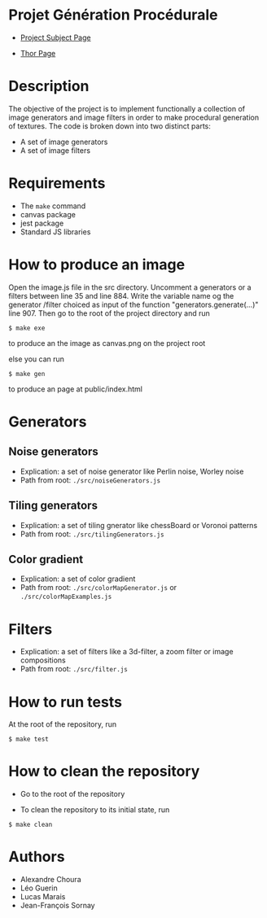 # Projet Génération Procédurale

- [Project Subject Page](https://www.labri.fr/perso/renault/working/teaching/projets/2020-21-S6-Scheme-Procedural.php)

- [Thor Page](https://thor.enseirb-matmeca.fr/ruby/projects/projetss6-proc)

# Description

The objective of the project is to implement functionally a collection of image generators and image filters in order to make procedural generation of textures. The code is broken down into two distinct parts:
- A set of image generators
- A set of image filters

# Requirements

- The ```make``` command 
- canvas package
- jest package
- Standard JS libraries

# How to produce an image

Open the image.js file in the src directory. Uncomment a generators or a filters between line 35 and line 884. Write the variable name og the generator /filter choiced as input of the function "generators.generate(...)" line 907. Then go to the root of the project directory and run

```shell
$ make exe
```
to produce an the image as canvas.png on the project root

else you can run

```shell
$ make gen
```
to produce an page at public/index.html

# Generators

## Noise generators

- Explication: a set of noise generator like Perlin noise, Worley noise 
- Path from root: ```./src/noiseGenerators.js```

## Tiling generators

- Explication: a set of tiling gnerator like chessBoard or Voronoi patterns
- Path from root: ```./src/tilingGenerators.js```

## Color gradient

- Explication: a set of color gradient
- Path from root: ```./src/colorMapGenerator.js``` or ```./src/colorMapExamples.js```

# Filters

- Explication: a set of filters like a 3d-filter, a zoom filter or image compositions
- Path from root: ```./src/filter.js```

# How to run tests

At the root of the repository, run

```shell
$ make test
```

# How to clean the repository

- Go to the root of the repository

- To clean the repository to its initial state, run

```shell
$ make clean
```

# Authors

- Alexandre Choura
- Léo Guerin
- Lucas Marais
- Jean-François Sornay
